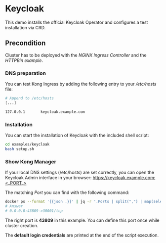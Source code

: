 # Keycloak

This demo installs the official Keycloak Operator and configures a test installation via CRD.

## Precondition

Cluster has to be deployed with the *NGINX Ingress Controller* and the *HTTPBin example*.

### DNS preparation

You can test Kong Ingress by adding the following entry to your */etc/hosts* file:

```bash
# Append to /etc/hosts
[...]

127.0.0.1		keycloak.example.com
```
### Installation

You can start the installation of Keycloak with the included shell script:

```bash
cd examples/keycloak
bash setup.sh
```
### Show Kong Manager

If your local DNS settings (/etc/hosts) are set correctly, you can open the Keycloak Admin interface in your browser: https://keycloak.example.com:<_PORT_>

The matching *Port* you can find with the following command:
```bash
docker ps --format '{{json .}}' | jq -r '.Ports | split(",") | map(select(contains("30001"))) | .[]'
# Answer
# 0.0.0.0:43809->30001/tcp
```
The right port is **43809** in this example. You can define this port once while cluster creation.

The **default login credentials** are printed at the end of the script execution.